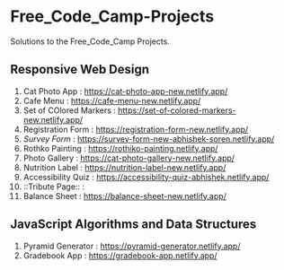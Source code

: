 # Free_Code_Camp-Projects

Solutions to the Free_Code_Camp Projects.

## Responsive Web Design

1. Cat Photo App : https://cat-photo-app-new.netlify.app/
2. Cafe Menu : https://cafe-menu-new.netlify.app/
3. Set of COlored Markers : https://set-of-colored-markers-new.netlify.app/
4. Registration Form : https://registration-form-new.netlify.app/
5. _Survey Form_ : https://survey-form-new-abhishek-soren.netlify.app/
6. Rothko Painting : https://rothiko-painting.netlify.app/
7. Photo Gallery : https://cat-photo-gallery-new.netlify.app/
8. Nutrition Label : https://nutrition-label-new.netlify.app/
9. Accessibility Quiz : https://accessibility-quiz-abhishek.netlify.app/
10. ::Tribute Page:: :
11. Balance Sheet : https://balance-sheet-new.netlify.app/

## JavaScript Algorithms and Data Structures

1. Pyramid Generator : https://pyramid-generator.netlify.app/
2. Gradebook App : https://gradebook-app.netlify.app/
